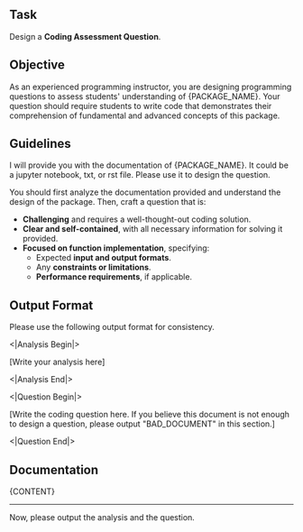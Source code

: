 ## Task
Design a **Coding Assessment Question**.

## Objective
As an experienced programming instructor, you are designing programming questions to assess students' understanding of {PACKAGE_NAME}. Your question should require students to write code that demonstrates their comprehension of fundamental and advanced concepts of this package.

## Guidelines

I will provide you with the documentation of {PACKAGE_NAME}. It could be a jupyter notebook, txt, or rst file. Please use it to design the question. 

You should first analyze the documentation provided and understand the design of the package. Then, craft a question that is:
* **Challenging** and requires a well-thought-out coding solution.
* **Clear and self-contained**, with all necessary information for solving it provided.
* **Focused on function implementation**, specifying:
  * Expected **input and output formats**.
  * Any **constraints or limitations**.
  * **Performance requirements**, if applicable.

## Output Format
Please use the following output format for consistency.

<|Analysis Begin|>

[Write your analysis here]

<|Analysis End|>

<|Question Begin|>

[Write the coding question here. If you believe this document is not enough to design a question, please output "BAD_DOCUMENT" in this section.]

<|Question End|>

## Documentation
{CONTENT}

----------------
Now, please output the analysis and the question.